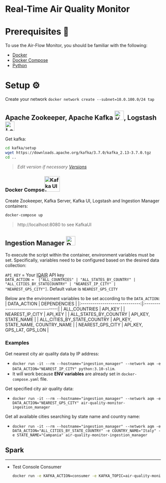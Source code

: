 # Real-Time Air Quality Monitor

# Prerequisites 📜
To use the Air-Flow Monitor, you should be familiar with the following:
- [Docker](https://www.docker.com/)
- [Docker Compose](https://docs.docker.com/compose/)
- [Python](https://www.python.org/)

# Setup ⚙️
Create your network `docker network create --subnet=10.0.100.0/24 tap`

## Apache Zookeeper, Apache Kafka <img src="https://cdn.iconscout.com/icon/free/png-512/free-kafka-282292.png?f=webp&w=256" alt="Kafka Image" width="30">, Logstash <img src="https://cdn.iconscout.com/icon/free/png-512/free-logstash-3521553-2944971.png?f=webp&w=256" alt="Logstash Image" width="30">


Get kafka:
```bash
cd kafka/setup
wget https://downloads.apache.org/kafka/3.7.0/kafka_2.13-3.7.0.tgz
cd ..
```
> *Edit version if necessary [Versions](https://downloads.apache.org/kafka/)*

### Docker Compse<img src="https://cdn4.iconfinder.com/data/icons/logos-and-brands/512/97_Docker_logo_logos-256.png" alt="Kafka UI Image" width="50">

Create Zookeeper, Kafka Server, Kafka UI, Logstash and Ingestion Manager containers:
```bash
docker-compose up
```

> http://localhost:8080 to see KafkaUI


## Ingestion Manager <img src="https://cdn4.iconfinder.com/data/icons/logos-and-brands/512/267_Python_logo-256.png" alt="Python Image" width="30">

To execute the script within the container, environment variables must be set. Specifically, variables need to be configured based on the desired data collection:

`API_KEY` = Your [IQAIR](https://www.iqair.com) API key  
`DATA_ACTION =  ["ALL_COUNTRIES" | "ALL_STATES_BY_COUNTRY" | "ALL_CITIES_BY_STATECOUNTRY" | "NEAREST_IP_CITY" | "NEAREST_GPS_CITY"]`. Default value is `NEAREST_GPS_CITY`


Below are the environment variables to be set according to the `DATA_ACTION`:
|           DATA_ACTION          |             DEPENDENCIES           |
|:------------------------------:|:----------------------------------:|
|          ALL_COUNTRIES         |               API_KEY              |
|         NEAREST_IP_CITY        |               API_KEY              |
|       ALL_STATES_BY_COUNTRY    |           API_KEY, STATE_NAME      |
|   ALL_CITIES_BY_STATE_COUNTRY  |  API_KEY, STATE_NAME, COUNTRY_NAME |
|        NEAREST_GPS_CITY        |      API_KEY, GPS_LAT, GPS_LON     |


### Examples
Get nearest city air quality data by IP address:
- `docker run -it --rm --hostname="ingestion_manager" --network aqm -e DATA_ACTION="NEAREST_IP_CITY" python:3.10-slim`. 
- It will work because **ENV variables** are already set in `docker-compose.yaml` file.


Get specified city air quality data:
- `docker run -it --rm --hostname="ingestion_manager" --network aqm -e DATA_ACTION="NEAREST_GPS_CITY" air-quality-monitor-ingestion_manager`


Get all available cities searching by state name and country name:
- `docker run -it --rm --hostname="ingestion_manager" --network aqm -e DATA_ACTION="ALL_CITIES_BY_STATE_COUNTRY" -e COUNTRY_NAME="Italy" -e STATE_NAME="Campania" air-quality-monitor-ingestion_manager`


## Spark

---

- Test Console Consumer
    ```bash
    docker run -e KAFKA_ACTION=consumer -e KAFKA_TOPIC=air-quality-monitor --network tap -it tap:kafka
    ```